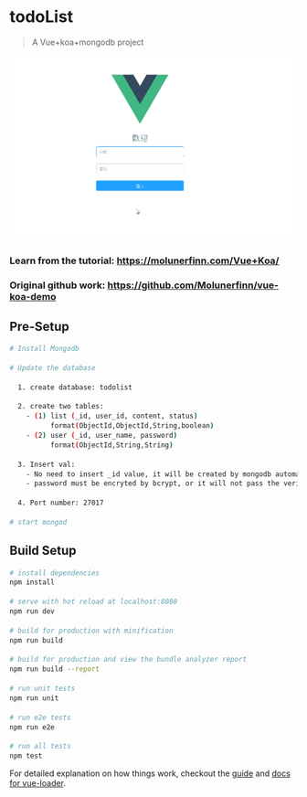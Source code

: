 # todoList

> A Vue+koa+mongodb project

![image](https://github.com/ken90242/todoList/blob/master/demo.gif)
### Learn from the tutorial: https://molunerfinn.com/Vue+Koa/
### Original github work: https://github.com/Molunerfinn/vue-koa-demo

## Pre-Setup
``` bash
# Install Mongodb

# Update the database

  1. create database: todolist
  
  2. create two tables: 
    - (1) list (_id, user_id, content, status)
          format(ObjectId,ObjectId,String,boolean)
    - (2) user (_id, user_name, password)
          format(ObjectId,String,String)
    
  3. Insert val:
    - No need to insert _id value, it will be created by mongodb automatically
    - password must be encryted by bcrypt, or it will not pass the verification

  4. Port number: 27017
  
# start mongod
```

## Build Setup

``` bash
# install dependencies
npm install

# serve with hot reload at localhost:8080
npm run dev

# build for production with minification
npm run build

# build for production and view the bundle analyzer report
npm run build --report

# run unit tests
npm run unit

# run e2e tests
npm run e2e

# run all tests
npm test
```

For detailed explanation on how things work, checkout the [guide](http://vuejs-templates.github.io/webpack/) and [docs for vue-loader](http://vuejs.github.io/vue-loader).
